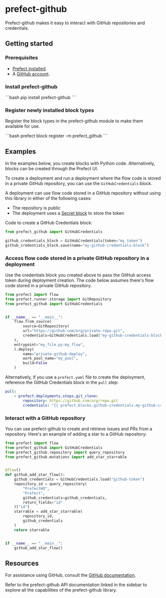 # prefect-github

Prefect-github makes it easy to interact with GitHub repositories and credentials.

## Getting started

### Prerequisites

- [Prefect installed](/getting-started/installation/).
- A [GitHub account](https://github.com/).

### Install prefect-github

<div class = "terminal">
```bash
pip install prefect-github
```
</div>

### Register newly installed block types

Register the block types in the prefect-github module to make them available for use.

<div class = "terminal">
```bash
prefect block register -m prefect_github
```
</div>

## Examples

In the examples below, you create blocks with Python code.
Alternatively, blocks can be created through the Prefect UI.

To create a deployment and run a deployment where the flow code is stored in a private GitHub repository, you can use the `GitHubCredentials` block.

A deployment can use flow code stored in a GitHub repository without using this library in either of the following cases:

- The repository is public
- The deployment uses a [Secret block](https://docs.prefect.io/latest/concepts/blocks/) to store the token

Code to create a GitHub Credentials block:

```python
from prefect_github import GitHubCredentials

github_credentials_block = GitHubCredentials(token="my_token")
github_credentials_block.save(name="my-github-credentials-block")
```

### Access flow code stored in a private GitHub repository in a deployment

Use the credentials block you created above to pass the GitHub access token during deployment creation. The code below assumes there's flow code stored in a private GitHub repository.

```python
from prefect import flow
from prefect.runner.storage import GitRepository
from prefect_github import GitHubCredentials


if __name__ == "__main__":
    flow.from_source(
        source=GitRepository(
        url="https://github.com/org/private-repo.git",
        credentials=GitHubCredentials.load("my-github-credentials-block")
    ),
    entrypoint="my_file.py:my_flow",
    ).deploy(
        name="private-github-deploy",
        work_pool_name="my_pool",
        build=False
    )
```

Alternatively, if you use a `prefect.yaml` file to create the deployment, reference the GitHub Credentials block in the `pull` step:

```yaml
pull:
    - prefect.deployments.steps.git_clone:
        repository: https://github.com/org/repo.git
        credentials: "{{ prefect.blocks.github-credentials.my-github-credentials-block }}"
```

### Interact with a GitHub repository

You can use prefect-github to create and retrieve issues and PRs from a repository.
Here's an example of adding a star to a GitHub repository:

```python
from prefect import flow
from prefect_github import GitHubCredentials
from prefect_github.repository import query_repository
from prefect_github.mutations import add_star_starrable


@flow()
def github_add_star_flow():
    github_credentials = GitHubCredentials.load("github-token")
    repository_id = query_repository(
        "PrefectHQ",
        "Prefect",
        github_credentials=github_credentials,
        return_fields="id"
    )["id"]
    starrable = add_star_starrable(
        repository_id,
        github_credentials
    )
    return starrable


if __name__ == "__main__":
    github_add_star_flow()
```

## Resources

For assistance using GitHub, consult the [GitHub documentation](https://docs.github.com).

Refer to the prefect-github API documentation linked in the sidebar to explore all the capabilities of the prefect-github library.
